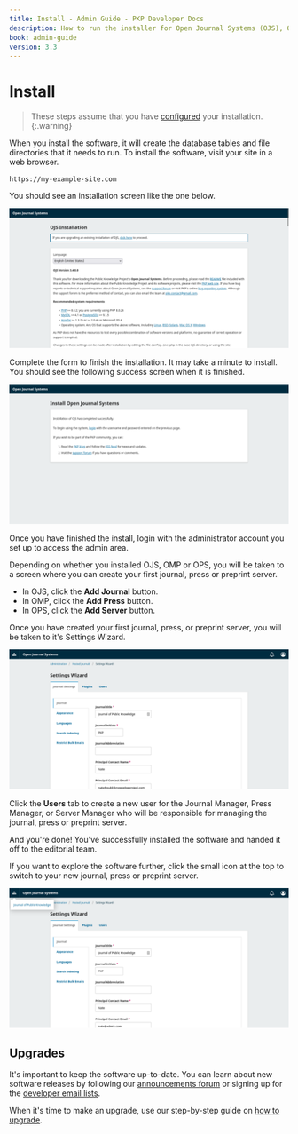 ```yaml
---
title: Install - Admin Guide - PKP Developer Docs
description: How to run the installer for Open Journal Systems (OJS), Open Monograph Press (OPS) or Open Preprint Systems (OPS).
book: admin-guide
version: 3.3
---
```


# Install

> These steps assume that you have [configured](./configure) your installation.
{:.warning}

When you install the software, it will create the database tables and file directories that it needs to run. To install the software, visit your site in a web browser.

```
https://my-example-site.com
```

You should see an installation screen like the one below.

![Screenshot of the installation screen of OJS](./assets/install-start.png)

Complete the form to finish the installation. It may take a minute to install. You should see the following success screen when it is finished.

![Screenshot of the install complete screen of OJS](./assets/install-complete.png)

Once you have finished the install, login with the administrator account you set up to access the admin area.

Depending on whether you installed OJS, OMP or OPS, you will be taken to a screen where you can create your first journal, press or preprint server.

- In OJS, click the **Add Journal** button.
- In OMP, click the **Add Press** button.
- In OPS, click the **Add Server** button.

Once you have created your first journal, press, or preprint server, you will be taken to it's Settings Wizard.

![Screenshot of the settings wizard screen for a new journal](./assets/settings-wizard.png)

Click the **Users** tab to create a new user for the Journal Manager, Press Manager, or Server Manager who will be responsible for managing the journal, press or preprint server.

And you're done! You've successfully installed the software and handed it off to the editorial team.

If you want to explore the software further, click the small icon at the top to switch to your new journal, press or preprint server.

![Screenshot of the journal switcher in OJS](./assets/settings-wizard-context-switcher.png)

## Upgrades

It's important to keep the software up-to-date. You can learn about new software releases by following our [announcements forum](https://forum.pkp.sfu.ca/c/announcements/10) or signing up for the [developer email lists](https://lists.publicknowledgeproject.org/lists/).

When it's time to make an upgrade, use our step-by-step guide on [how to upgrade](/dev/upgrade-guide/en/).
